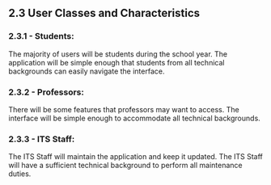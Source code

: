 ## 2.3 User Classes and Characteristics

### 2.3.1 - Students:
The majority of users will be students during the school year. The application will be simple enough that students from all technical backgrounds can easily navigate the interface.

### 2.3.2 - Professors:
There will be some features that professors may want to access. The interface will be simple enough to accommodate all technical backgrounds.

### 2.3.3 - ITS Staff: 
The ITS Staff will maintain the application and keep it updated. The ITS Staff will have a sufficient technical background to perform all maintenance duties.
